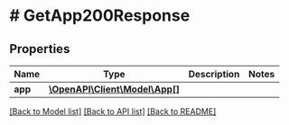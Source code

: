 # # GetApp200Response

## Properties

Name | Type | Description | Notes
------------ | ------------- | ------------- | -------------
**app** | [**\OpenAPI\Client\Model\App[]**](App.md) |  |

[[Back to Model list]](../../README.md#models) [[Back to API list]](../../README.md#endpoints) [[Back to README]](../../README.md)
